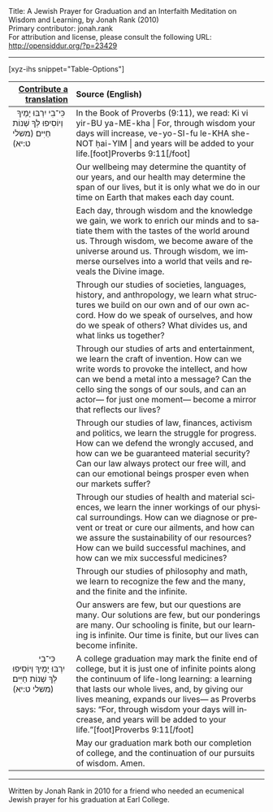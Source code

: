 <html>
<head></head>
<body>
Title: A Jewish Prayer for Graduation and an Interfaith Meditation on Wisdom and Learning, by Jonah Rank (2010)<br />
Primary contributor: jonah.rank<br />
For attribution and license, please consult the following URL: <a href="http://opensiddur.org/?p=23429">http://opensiddur.org/?p=23429</a>
<p />
<hr />

[xyz-ihs snippet="Table-Options"]<table style="margin-left: auto; margin-right: auto;" class="draggable">
<thead><tr><th id="x" style="text-align: right;"><a href="https://opensiddur.org/contributing/upload/">Contribute a translation</a></th><th style="text-align: left;">Source (English)</th></tr></thead>
<tbody>
<tr><td style="vertical-align:top;">
<div class="liturgy" lang="he">
&nbsp;
כִּי־בִי יִרְבּוּ יָמֶיךָ 
וְיוֹסִיפוּ לְּךָ שְׁנוֹת חַיִּים׃ <span class="citation">(משלי ט:יא)</span>
</span></div></td>
 
<td style="vertical-align:top;">
<div class="english" lang="en">
In the Book of Proverbs (9:11), we read:
Ki vi yir-BU ya-ME-kha | For, through wisdom your days will increase, 
ve-yo-SI-fu le-KHA she-NOT ḥai-YIM | and years will be added to your life.[foot]Proverbs 9:11[/foot]
</div></td></tr>


<tr><td style="vertical-align:top;">
<div class="liturgy" lang="he">

</span></div></td>
 
<td style="vertical-align:top;">
<div class="english" lang="en">
Our wellbeing may determine the quantity of our years,
and our health may determine the span of our lives, 
but it is only what we do in our time on Earth that makes each day count. 
</div></td></tr>


<tr><td style="vertical-align:top;">
<div class="liturgy" lang="he">

</span></div></td>
 
<td style="vertical-align:top;">
<div class="english" lang="en">
Each day, through wisdom and the knowledge we gain, 
we work to enrich our minds and to satiate them with the tastes of the world around us.
Through wisdom, we become aware of the universe around us. 
Through wisdom, we immerse ourselves into a world that veils and reveals the Divine image.
</div></td></tr>


<tr><td style="vertical-align:top;">
<div class="liturgy" lang="he">

</span></div></td>
 
<td style="vertical-align:top;">
<div class="english" lang="en">
Through our studies of societies, languages, history, and anthropology, 
we learn what structures we build on our own and of our own accord. 
How do we speak of ourselves, 
and how do we speak of others? 
What divides us, 
and what links us together?
</div></td></tr>


<tr><td style="vertical-align:top;">
<div class="liturgy" lang="he">

</span></div></td>
 
<td style="vertical-align:top;">
<div class="english" lang="en">
Through our studies of arts and entertainment, 
we learn the craft of invention. 
How can we write words to provoke the intellect, 
and how can we bend a metal into a message? 
Can the cello sing the songs of our souls, 
and can an actor—
for just one moment—
become a mirror that reflects our lives?
</div></td></tr>


<tr><td style="vertical-align:top;">
<div class="liturgy" lang="he">

</span></div></td>
 
<td style="vertical-align:top;">
<div class="english" lang="en">
Through our studies of law, finances, activism and politics, 
we learn the struggle for progress. 
How can we defend the wrongly accused, 
and how can we be guaranteed material security? 
Can our law always protect our free will, 
and can our emotional beings prosper even when our markets suffer?
</div></td></tr>


<tr><td style="vertical-align:top;">
<div class="liturgy" lang="he">

</span></div></td>
 
<td style="vertical-align:top;">
<div class="english" lang="en">
Through our studies of health and material sciences, 
we learn the inner workings of our physical surroundings. 
How can we diagnose or prevent or treat or cure our ailments, 
and how can we assure the sustainability of our resources? 
How can we build successful machines, 
and how can we mix successful medicines?
</div></td></tr>


<tr><td style="vertical-align:top;">
<div class="liturgy" lang="he">

</span></div></td>
 
<td style="vertical-align:top;">
<div class="english" lang="en">
Through our studies of philosophy and math, 
we learn to recognize the few and the many, 
and the finite and the infinite.
</div></td></tr>


<tr><td style="vertical-align:top;">
<div class="liturgy" lang="he">

</span></div></td>
 
<td style="vertical-align:top;">
<div class="english" lang="en">
Our answers are few, 
but our questions are many.
Our solutions are few, 
but our ponderings are many.
Our schooling is finite, 
but our learning is infinite.
Our time is finite, 
but our lives can become infinite.
</div></td></tr>


<tr><td style="vertical-align:top;">
<div class="liturgy" lang="he">
&nbsp;
&nbsp;
&nbsp;
&nbsp;
&nbsp;
&nbsp;
כִּי־בִי יִרְבּוּ יָמֶיךָ 
וְיוֹסִיפוּ לְּךָ שְׁנוֹת חַיִּים׃ <span class="citation">(משלי ט:יא)</span>
</span></div></td>
 
<td style="vertical-align:top;">
<div class="english" lang="en">
A college graduation may mark the finite end of college, 
but it is just one of infinite points along the continuum of life-long learning: 
a learning that lasts our whole lives, 
and, by giving our lives meaning, 
expands our lives—
as Proverbs says:
“For, through wisdom your days will increase, 
and years will be added to your life.”[foot]Proverbs 9:11[/foot]
</div></td></tr>


<tr><td style="vertical-align:top;">
<div class="liturgy" lang="he">

</span></div></td>
 
<td style="vertical-align:top;">
<div class="english" lang="en">
May our graduation mark both our completion of college, 
and the continuation of our pursuits of wisdom. 
Amen.
</div></td></tr>
</tbody></table>

<hr />

Written by Jonah Rank in 2010 for a friend who needed an ecumenical Jewish prayer for his graduation at Earl College.
</body>
</html>